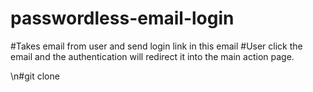 # passwordless-email-login
#Takes email from user and send login link in this email
#User click the email and the authentication will redirect it into the main action page.

\n#git clone 
